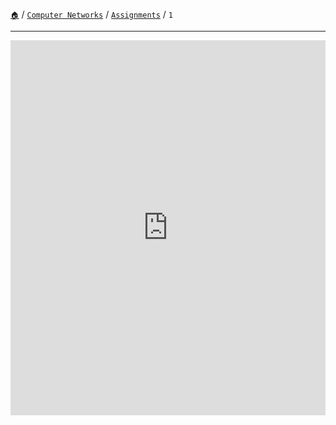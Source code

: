 [`🏠`](/) / [`Computer Networks`](/s/cn/) / [`Assignments`](/s/cn/assignments/) / `1`

<hr />

<!-- <object width="400" height="500" type="application/pdf" data="https://storage.googleapis.com/tec-sem5.appspot.com/computer-networks/assignments/written/CNA1C63.pdf">
    <p>Insert your error message here, if the PDF cannot be displayed.</p>
</object> -->

<iframe src="https://docs.google.com/gview?url=https://storage.googleapis.com/tec-sem5.appspot.com/computer-networks/assignments/written/CNA1C63.pdf&embedded=true" style="width:100%; height:600px;" frameborder="0"></iframe>
